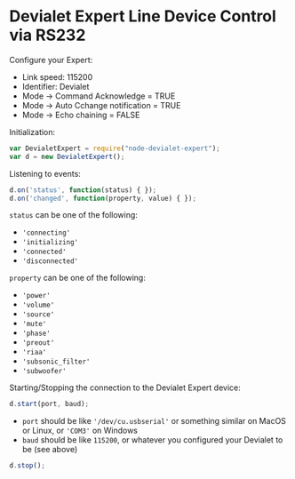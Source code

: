 # Devialet Expert Line Device Control via RS232

Configure your Expert:

* Link speed: 115200
* Identifier: Devialet
* Mode -> Command Acknowledge = TRUE
* Mode -> Auto Cchange notification = TRUE
* Mode -> Echo chaining = FALSE

Initialization:

```javascript
var DevialetExpert = require("node-devialet-expert");
var d = new DevialetExpert();
```

Listening to events:

```javascript
d.on('status', function(status) { });
d.on('changed', function(property, value) { });
```

`status` can be one of the following:

* `'connecting'`
* `'initializing'`
* `'connected'`
* `'disconnected'`

`property` can be one of the following:

* `'power'`
* `'volume'`
* `'source'`
* `'mute'`
* `'phase'`
* `'preout'`
* `'riaa'`
* `'subsonic_filter'`
* `'subwoofer'`

Starting/Stopping the connection to the Devialet Expert device:

```javascript
d.start(port, baud);
```

* `port` should be like `'/dev/cu.usbserial'` or something similar on MacOS or Linux, or `'COM3'` on Windows
* `baud` should be like `115200`, or whatever you configured your Devialet to be (see above)



```javascript
d.stop();
```
